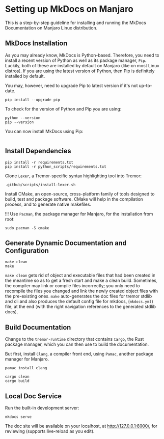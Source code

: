 # Setting up MkDocs on Manjaro 

This is a step-by-step guideline for installing and running the MkDocs Documentation on Manjaro Linux distribution.

## MkDocs Installation

As you may already know, MkDocs is Python-based. Therefore, you need to install a recent version of Python as well as its package manager, `Pip`. Luckily, both of these are installed by default on Manjaro (like on most Linux distros). If you are using the latest version of Python, then Pip is definitely installed by default.

You may, however, need to upgrade Pip to latest version if it's not up-to-date.

```
pip install --upgrade pip
```
To check for the version of Python and Pip you are using:

```
python --version
pip --version
```
You can now install MkDocs using Pip:

```pip install mkdocs
```

## Install Dependencies

```
pip install -r requirements.txt
pip install -r python_scripts/requirements.txt
```

Clone `Lexer`, a Tremor-specific syntax highlighting tool into Tremor:
```
.github/scripts/install-lexer.sh
```
Install CMake, an open-source, cross-platform family of tools designed to build, test and package software. CMake will help in the compilation process, and to generate native makefiles.

!!! Use `Pacman`, the package manager for Manjaro, for the installation from root:
```
sudo pacman -S cmake
```

## Generate Dynamic Documentation and Configuration
```
make clean
make
```
`make clean` gets rid of object and executable files that had been created in the meantime so as to get a fresh start and make a clean build. Sometimes, the compiler may link or compile files incorrectly; you only need to recompile the files you changed and link the newly created object files with the pre-existing ones. `make` auto-generates the doc files for tremor stdlib and cli and also produces the default config file for mkdocs, (`mkdocs.yml`) file, at the end (with the right navigation references to the generated stdlib docs).

## Build Documentation

Change to the `tremor-runtime` directory that contains `Cargo`, the Rust package manager, which you can then use to build the documentation.

But first, install `Clang`, a compiler front end, using `Pamac`, another package manager for Manjaro.
```
pamac install clang
```

```
cargo clean
cargo build
```
## Local Doc Service

Run the built-in development server:
```
mkdocs serve
```
The doc site will be available on your localhost, at http://127.0.0.1:8000/, for reviewing (supports live-reload as you edit).
